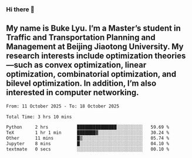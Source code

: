 ### Hi there 👋
## My name is Buke Lyu. I’m a Master’s student in Traffic and Transportation Planning and Management at Beijing Jiaotong University. My research interests include optimization theories—such as convex optimization, linear optimization, combinatorial optimization, and bilevel optimization. In addition, I’m also interested in computer networking.
<!--START_SECTION:waka-->

```txt
From: 11 October 2025 - To: 18 October 2025

Total Time: 3 hrs 10 mins

Python     2 hrs           ███████████████░░░░░░░░░░   59.69 %
TeX        1 hr 1 min      ███████▓░░░░░░░░░░░░░░░░░   30.24 %
Other      11 mins         █▒░░░░░░░░░░░░░░░░░░░░░░░   05.74 %
Jupyter    8 mins          █░░░░░░░░░░░░░░░░░░░░░░░░   04.10 %
textmate   0 secs          ░░░░░░░░░░░░░░░░░░░░░░░░░   00.10 %
```

<!--END_SECTION:waka-->
<!--
**Bookervsky/Bookervsky** is a ✨ _special_ ✨ repository because its `README.md` (this file) appears on your GitHub profile.

Here are some ideas to get you started:

- 🔭 I’m currently working on ...
- 🌱 I’m currently learning ...
- 👯 I’m looking to collaborate on ...
- 🤔 I’m looking for help with ...
- 💬 Ask me about ...
- 📫 How to reach me: ...
- 😄 Pronouns: ...
- ⚡ Fun fact: ...
-->
